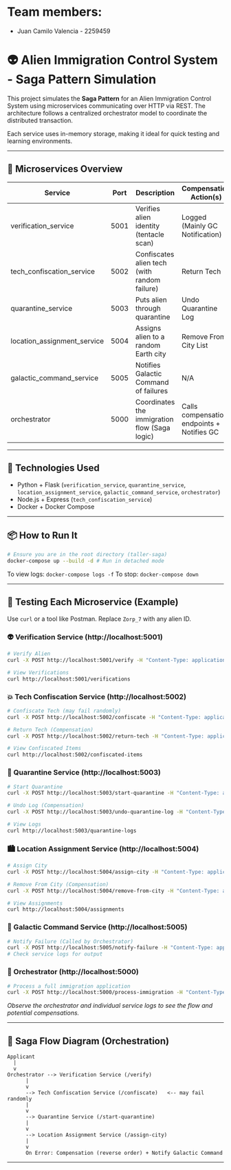 # Team members:

- Juan Camilo Valencia - 2259459

# 👽 Alien Immigration Control System - Saga Pattern Simulation

This project simulates the **Saga Pattern** for an Alien Immigration Control System using microservices communicating over HTTP via REST. The architecture follows a centralized orchestrator model to coordinate the distributed transaction.

Each service uses in-memory storage, making it ideal for quick testing and learning environments.

---

## 🚀 Microservices Overview

| Service                     | Port | Description                                   | Compensation Action(s)                     |
| --------------------------- | ---- | --------------------------------------------- | ------------------------------------------ |
| verification_service        | 5001 | Verifies alien identity (tentacle scan)       | Logged (Mainly GC Notification)            |
| tech_confiscation_service   | 5002 | Confiscates alien tech (with random failure)  | Return Tech                                |
| quarantine_service          | 5003 | Puts alien through quarantine                 | Undo Quarantine Log                        |
| location_assignment_service | 5004 | Assigns alien to a random Earth city          | Remove From City List                      |
| galactic_command_service    | 5005 | Notifies Galactic Command of failures         | N/A                                        |
| orchestrator                | 5000 | Coordinates the immigration flow (Saga logic) | Calls compensation endpoints + Notifies GC |

---

## 🧱 Technologies Used

- Python + Flask (`verification_service`, `quarantine_service`, `location_assignment_service`, `galactic_command_service`, `orchestrator`)
- Node.js + Express (`tech_confiscation_service`)
- Docker + Docker Compose

---

## 📦 How to Run It

```bash
# Ensure you are in the root directory (taller-saga)
docker-compose up --build -d # Run in detached mode
```

To view logs: `docker-compose logs -f`
To stop: `docker-compose down`

---

## 🧪 Testing Each Microservice (Example)

Use `curl` or a tool like Postman. Replace `Zorp_7` with any alien ID.

### 👽 Verification Service (http://localhost:5001)

```bash
# Verify Alien
curl -X POST http://localhost:5001/verify -H "Content-Type: application/json" -d '{"alien_id": "Zorp_7"}'

# View Verifications
curl http://localhost:5001/verifications
```

### 💥 Tech Confiscation Service (http://localhost:5002)

```bash
# Confiscate Tech (may fail randomly)
curl -X POST http://localhost:5002/confiscate -H "Content-Type: application/json" -d '{"alien_id": "Zorp_7"}'

# Return Tech (Compensation)
curl -X POST http://localhost:5002/return-tech -H "Content-Type: application/json" -d '{"alien_id": "Zorp_7"}'

# View Confiscated Items
curl http://localhost:5002/confiscated-items
```

### 🦠 Quarantine Service (http://localhost:5003)

```bash
# Start Quarantine
curl -X POST http://localhost:5003/start-quarantine -H "Content-Type: application/json" -d '{"alien_id": "Zorp_7"}'

# Undo Log (Compensation)
curl -X POST http://localhost:5003/undo-quarantine-log -H "Content-Type: application/json" -d '{"alien_id": "Zorp_7"}'

# View Logs
curl http://localhost:5003/quarantine-logs
```

### 🏙️ Location Assignment Service (http://localhost:5004)

```bash
# Assign City
curl -X POST http://localhost:5004/assign-city -H "Content-Type: application/json" -d '{"alien_id": "Zorp_7"}'

# Remove From City (Compensation)
curl -X POST http://localhost:5004/remove-from-city -H "Content-Type: application/json" -d '{"alien_id": "Zorp_7"}'

# View Assignments
curl http://localhost:5004/assignments
```

### 🚓 Galactic Command Service (http://localhost:5005)

```bash
# Notify Failure (Called by Orchestrator)
curl -X POST http://localhost:5005/notify-failure -H "Content-Type: application/json" -d '{"alien_id": "Zorp_7", "reason": "Test notification"}'
# Check service logs for output
```

### 🤖 Orchestrator (http://localhost:5000)

```bash
# Process a full immigration application
curl -X POST http://localhost:5000/process-immigration -H "Content-Type: application/json" -d '{"alien_id": "Glar_Blar"}'
```

_Observe the orchestrator and individual service logs to see the flow and potential compensations._

---

## 🔄 Saga Flow Diagram (Orchestration)

```
Applicant
  |
  v
Orchestrator --> Verification Service (/verify)
      |
      v
      --> Tech Confiscation Service (/confiscate)   <-- may fail randomly
      |
      v
      --> Quarantine Service (/start-quarantine)
      |
      v
      --> Location Assignment Service (/assign-city)
      |
      v
      On Error: Compensation (reverse order) + Notify Galactic Command
```

---
